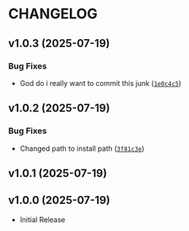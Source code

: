 # CHANGELOG

<!-- version list -->

## v1.0.3 (2025-07-19)

### Bug Fixes

- God do i really want to commit this junk
  ([`1e0c4c5`](https://github.com/casperrr/termpix/commit/1e0c4c5eb9ec50c689f31960af1b8abf07e27155))


## v1.0.2 (2025-07-19)

### Bug Fixes

- Changed path to install path
  ([`3f81c3e`](https://github.com/casperrr/termpix/commit/3f81c3eae1d3203f8800d18574398b030d3ff9f5))


## v1.0.1 (2025-07-19)


## v1.0.0 (2025-07-19)

- Initial Release
